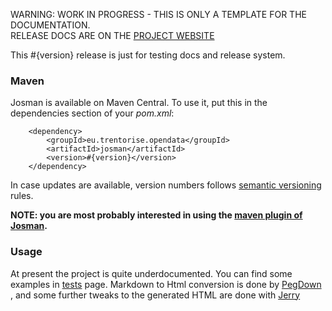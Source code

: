 <p class="josman-to-strip">
WARNING: WORK IN PROGRESS - THIS IS ONLY A TEMPLATE FOR THE DOCUMENTATION. <br/>
RELEASE DOCS ARE ON THE <a href="http://opendatatrentino.github.io/josman/" target="_blank">PROJECT WEBSITE</a>
</p>

This #{version} release is just for testing docs and release system.

### Maven

Josman is available on Maven Central. To use it, put this in the dependencies section of your _pom.xml_:

```
    <dependency>
        <groupId>eu.trentorise.opendata</groupId>
        <artifactId>josman</artifactId>
        <version>#{version}</version>            
    </dependency>
```

In case updates are available, version numbers follows <a href="http://semver.org/" target="_blank">semantic versioning</a> rules.

<strong>NOTE: you are  most probably interested in using the <a href="http://opendatatrentino.github.io/josmanmaven-plugin/"> maven plugin of Josman</a>.
</strong>

### Usage

At present the project is quite underdocumented. You can find some examples in [tests](tests.md) page. Markdown to Html conversion is done by <a href="https://github.com/sirthias/pegdown" target="_blank"> PegDown </a>, and some further tweaks to the generated HTML are done with <a href="http://jodd.org/doc/jerry" target="_blank"> Jerry</a>